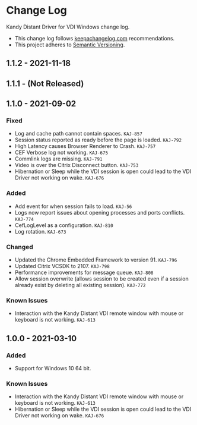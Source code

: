 # Change Log

Kandy Distant Driver for VDI Windows change log.

- This change log follows [keepachangelog.com](http://keepachangelog.com/) recommendations.
- This project adheres to [Semantic Versioning](http://semver.org/).

## 1.1.2 - 2021-11-18

## 1.1.1 - (Not Released)

## 1.1.0 - 2021-09-02

### Fixed

- Log and cache path cannot contain spaces. `KAJ-857`
- Session status reported as ready before the page is loaded. `KAJ-792`
- High Latency causes Browser Renderer to Crash. `KAJ-757`
- CEF Verbose log not working. `KAJ-675`
- Commlink logs are missing. `KAJ-791`
- Video is over the Citrix Disconnect button. `KAJ-753`
- Hibernation or Sleep while the VDI session is open could lead to the VDI Driver not working on wake. `KAJ-676`

### Added

- Add event for when session fails to load. `KAJ-56`
- Logs now report issues about opening processes and ports conflicts. `KAJ-774`
- CefLogLevel as a configuration. `KAJ-810`
- Log rotation. `KAJ-673`

### Changed

- Updated the Chrome Embedded Framework to version 91. `KAJ-796`
- Updated Citrix VCSDK to 2107. `KAJ-798`
- Performance improvements for message queue. `KAJ-808`
- Allow session overwrite (allows session to be created even if a session already exist by deleting all existing session). `KAJ-772`

### Known Issues

- Interaction with the Kandy Distant VDI remote window with mouse or keyboard is not working. `KAJ-613`

## 1.0.0 - 2021-03-10

### Added

- Support for Windows 10 64 bit.

### Known Issues

- Interaction with the Kandy Distant VDI remote window with mouse or keyboard is not working. `KAJ-613`
- Hibernation or Sleep while the VDI session is open could lead to the VDI Driver not working on wake. `KAJ-676`
